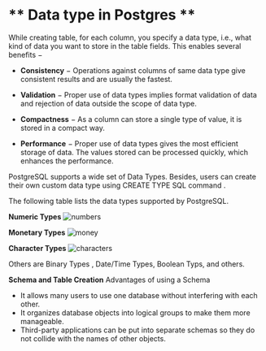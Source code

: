 # ** Data type in Postgres  **

While creating table, for each column, you specify a data type, i.e., what kind of data you want to store in the table fields.
This enables several benefits −

- **Consistency** − Operations against columns of same data type give consistent results and are usually the fastest.

- **Validation** − Proper use of data types implies format validation of data and rejection of data outside the scope of data type.

- **Compactness** − As a column can store a single type of value, it is stored in a compact way.

- **Performance** − Proper use of data types gives the most efficient storage of data. The values stored can be processed quickly, which enhances the performance.

PostgreSQL supports a wide set of Data Types. Besides, users can create their own custom data type using CREATE TYPE SQL command .

The following table lists the data types supported by PostgreSQL.

**Numeric Types**
![numbers](images/postgresql-data-types-numeric.png)

**Monetary Types**
![ money](images/postgresql-data-types-money.png)

**Character Types**
![characters](images/postgresql-data-types-characters.png)

Others are Binary Types , Date/Time Types, Boolean Typs, and others.

**Schema and Table Creation**
Advantages of using a Schema
- It allows many users to use one database without interfering with each other.
- It organizes database objects into logical groups to make them more manageable.
- Third-party applications can be put into separate schemas so they do not collide with the names of other objects.
